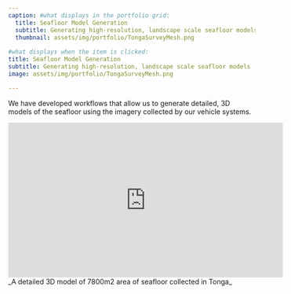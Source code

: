 ```yaml
---
caption: #what displays in the portfolio grid:
  title: Seafloor Model Generation
  subtitle: Generating high-resolution, landscape scale seafloor models
  thumbnail: assets/img/portfolio/TongaSurveyMesh.png
  
#what displays when the item is clicked:
title: Seafloor Model Generation
subtitle: Generating high-resolution, landscape scale seafloor models
image: assets/img/portfolio/TongaSurveyMesh.png

---
```

We have developed workflows that allow us to generate detailed, 3D models of the seafloor using the imagery collected by our vehicle systems.

<iframe width="560" height="315" src="https://www.youtube.com/embed/NfISUdDYTZQ?si=OYADS3LCNU4xB2Zf" title="YouTube video player" frameborder="0" allow="accelerometer; autoplay; clipboard-write; encrypted-media; gyroscope; picture-in-picture; web-share" referrerpolicy="strict-origin-when-cross-origin" allowfullscreen></iframe>
_A detailed 3D model of 7800m2 area of seafloor collected in Tonga_


